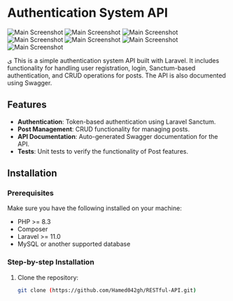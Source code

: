 # Authentication System API
![Main Screenshot](https://h00wen41.ir/images/m.png)
![Main Screenshot](https://h00wen41.ir/images/2.png)
![Main Screenshot](https://h00wen41.ir/images/3.png)
![Main Screenshot](https://h00wen41.ir/images/4.png)
![Main Screenshot](https://h00wen41.ir/images/5.png)
![Main Screenshot](https://h00wen41.ir/images/6.png)
![Main Screenshot](https://h00wen41.ir/images/7.png)

ی
This is a simple authentication system API built with Laravel. It includes functionality for handling user registration, login, Sanctum-based authentication, and CRUD operations for posts. The API is also documented using Swagger.

## Features

- **Authentication**: Token-based authentication using Laravel Sanctum.
- **Post Management**: CRUD functionality for managing posts.
- **API Documentation**: Auto-generated Swagger documentation for the API.
- **Tests**: Unit tests to verify the functionality of Post features.
  
## Installation

### Prerequisites
Make sure you have the following installed on your machine:
- PHP >= 8.3
- Composer
- Laravel >= 11.0
- MySQL or another supported database

### Step-by-step Installation

1. Clone the repository:

   ```bash
   git clone (https://github.com/Hamed042gh/RESTful-API.git)
